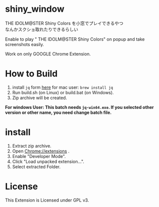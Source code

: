 # shiny_window
THE IDOLM@STER Shiny Colors を小窓でプレイできるやつ  
なんかスクショ取れたりできるらしい  
  
Enable to play " THE IDOLM@STER Shiny Colors" on popup and take screenshots easily.  
  
Work on only GOOGLE Chrome Extension.  

# How to Build
1. install `jq` form [here](https://stedolan.github.io/jq/)
for mac user: `brew install jq`
2. Run build.sh (on Linux) or build.bat (on Windows).
3. Zip archive will be created.


**For windows User: This batch needs `jq-win64.exe`. If you selected other version or other name, you need change batch file.**

# install
1. Extract zip archive.
2. Open [Chrome://extensions](Chrome://extensions) .  
3. Enable "Developer Mode".  
4. Click "Load unpacked extension...".  
4. Select extracted Folder.  

# License
This Extension is Licensed under GPL v3.